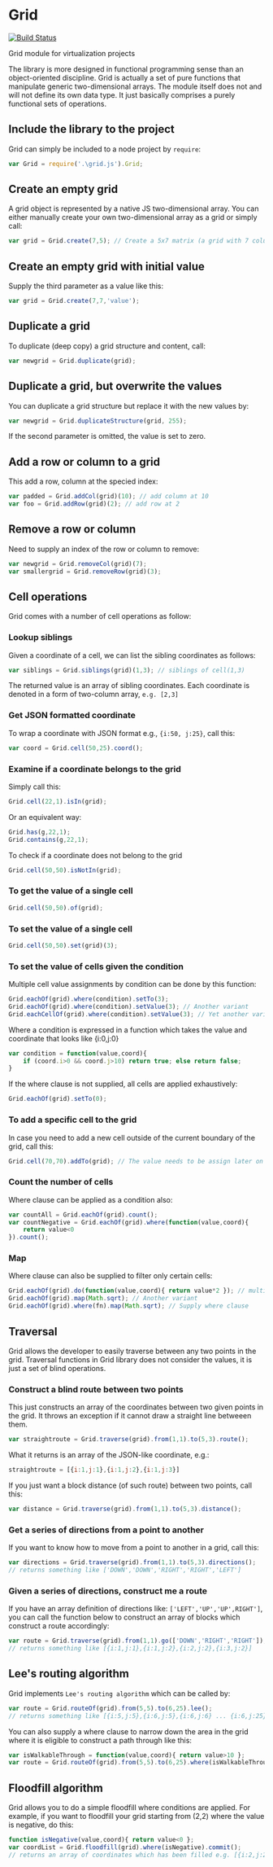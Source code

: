 # Grid
[![Build Status](https://travis-ci.org/starcolon/Grid.svg?branch=master)](https://travis-ci.org/starcolon/Grid)

Grid module for virtualization projects



The library is more designed in functional programming sense than an object-oriented discipline. Grid is actually a set of pure functions that manipulate generic two-dimensional arrays. The module itself does not and will not define its own data type. It just basically comprises a purely functional sets of operations.

## Include the library to the project
Grid can simply be included to a node project by `require`:

```javascript
var Grid = require('.\grid.js').Grid;
```

## Create an empty grid
A grid object is represented by a native JS two-dimensional array. You can either manually create your own two-dimensional array as a grid or simply call:

```javascript
var grid = Grid.create(7,5); // Create a 5x7 matrix (a grid with 7 columns, 5 rows)
```

## Create an empty grid with initial value
Supply the third parameter as a value like this:
```javascript
var grid = Grid.create(7,7,'value');
```

## Duplicate a grid
To duplicate (deep copy) a grid structure and content, call:
```javascript
var newgrid = Grid.duplicate(grid);
```

## Duplicate a grid, but overwrite the values
You can duplicate a grid structure but replace it with the new values by:
```javascript
var newgrid = Grid.duplicateStructure(grid, 255);
```

If the second parameter is omitted, the value is set to zero.


## Add a row or column to a grid
This add a row, column at the specied index:
```javascript
var padded = Grid.addCol(grid)(10); // add column at 10
var foo = Grid.addRow(grid)(2); // add row at 2
```

## Remove a row or column
Need to supply an index of the row or column to remove:
```javascript
var newgrid = Grid.removeCol(grid)(7); 
var smallergrid = Grid.removeRow(grid)(3);
```

## Cell operations
Grid comes with a number of cell operations as follow:

### Lookup siblings
Given a coordinate of a cell, we can list the sibling coordinates as follows:
```javascript
var siblings = Grid.siblings(grid)(1,3); // siblings of cell(1,3)
```

The returned value is an array of sibling coordinates. Each coordinate is denoted in a form of two-column array, `e.g. [2,3]`

### Get JSON formatted coordinate
To wrap a coordinate with JSON format e.g., `{i:50, j:25}`, call this:
```javascript
var coord = Grid.cell(50,25).coord();
```

### Examine if a coordinate belongs to the grid
Simply call this:
```javascript
Grid.cell(22,1).isIn(grid);
```

Or an equivalent way:
```javascript
Grid.has(g,22,1);
Grid.contains(g,22,1);
```

To check if a coordinate does not belong to the grid
```javascript
Grid.cell(50,50).isNotIn(grid);
```


### To get the value of a single cell
```javascript
Grid.cell(50,50).of(grid);
```

### To set the value of a single cell
```javascript
Grid.cell(50,50).set(grid)(3);
```

### To set the value of cells given the condition
Multiple cell value assignments by condition can be done by this function:
```javascript
Grid.eachOf(grid).where(condition).setTo(3);
Grid.eachOf(grid).where(condition).setValue(3); // Another variant
Grid.eachCellOf(grid).where(condition).setValue(3); // Yet another variant
```

Where a condition is expressed in a function which takes the value and coordinate that looks like {i:0,j:0}
```javascript
var condition = function(value,coord){ 
    if (coord.i>0 && coord.j>10) return true; else return false; 
}
```

If the where clause is not supplied, all cells are applied exhaustively:
```javascript
Grid.eachOf(grid).setTo(0);
```

### To add a specific cell to the grid
In case you need to add a new cell outside of the current boundary of the grid, call this:
```javascript
Grid.cell(70,70).addTo(grid); // The value needs to be assign later on
```

### Count the number of cells
Where clause can be applied as a condition also:
```javascript
var countAll = Grid.eachOf(grid).count();
var countNegative = Grid.eachOf(grid).where(function(value,coord){
	return value<0
}).count();
```

### Map
Where clause can also be supplied to filter only certain cells:
```javascript
Grid.eachOf(grid).do(function(value,coord){ return value*2 }); // multiple each cell by two
Grid.eachOf(grid).map(Math.sqrt); // Another variant
Grid.eachOf(grid).where(fn).map(Math.sqrt); // Supply where clause
```


## Traversal
Grid allows the developer to easily traverse between any two points in the grid. Traversal functions in Grid library does not consider the values, it is just a set of blind operations.

### Construct a blind route between two points
This just constructs an array of the coordinates between two given points in the grid. It throws an exception if it cannot draw a straight line betweeen them.

```javascript
var straightroute = Grid.traverse(grid).from(1,1).to(5,3).route();
```

What it returns is an array of the JSON-like coordinate, e.g.:
```javascript
straightroute = [{i:1,j:1},{i:1,j:2},{i:1,j:3}]
```

If you just want a block distance (of such route) between two points, call this:
```javascript
var distance = Grid.traverse(grid).from(1,1).to(5,3).distance();
```

### Get a series of directions from a point to another
If you want to know how to move from a point to another in a grid, call this:
```javascript
var directions = Grid.traverse(grid).from(1,1).to(5,3).directions();
// returns something like ['DOWN','DOWN','RIGHT','RIGHT','LEFT']
```

### Given a series of directions, construct me a route
If you have an array definition of directions like: `['LEFT','UP','UP',RIGHT']`, you can call the function below to construct an array of blocks which construct a route accordingly:

```javascript
var route = Grid.traverse(grid).from(1,1).go(['DOWN','RIGHT','RIGHT']);
// returns something like [{i:1,j:1},{i:1,j:2},{i:2,j:2},{i:3,j:2}]
```

## Lee's routing algorithm
Grid implements `Lee's routing algorithm` which can be called by:

```javascript
var route = Grid.routeOf(grid).from(5,5).to(6,25).lee();
// returns something like [{i:5,j:5},{i:6,j:5},{i:6,j:6} ... {i:6,j:25}]
```

You can also supply a where clause to narrow down the area in the grid where it is eligible to construct a path through like this:
```javascript
var isWalkableThrough = function(value,coord){ return value>10 };
var route = Grid.routeOf(grid).from(5,5).to(6,25).where(isWalkableThrough).lee();
```


## Floodfill algorithm
Grid allows you to do a simple floodfill where conditions are applied.
For example, if you want to floodfill your grid starting from (2,2) where the value is negative, do this:

```javascript
function isNegative(value,coord){ return value<0 };
var coordList = Grid.floodfill(grid).where(isNegative).commit();
// returns an array of coordinates which has been filled e.g. [{i:2,j:2},{i:3,j:2}]
```
